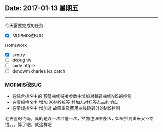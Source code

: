 ## Date: 2017-01-13 星期五

------

今天需要完成的任务:

- [x] MOPMIS改BUG

Homework
- [x] sentry
- [ ] debug tw
- [ ] code httpie
- [ ] dongwm charles ios catch

### MOPMIS改BUG

* 在综合排名中的 预警曲线链接参数中增加对跳转曲线MIS的控制
* 在常规排名中 增加 36MIS标签 并加入对标签点击的响应
* 在常规排名中 增加对 故障率及费用曲线跳转时的MIS控制

老古董的代码，真的是改一次吐槽一次，然而也没啥办法，如果推到重来又不给钱。。。算了吧，就这样吧
